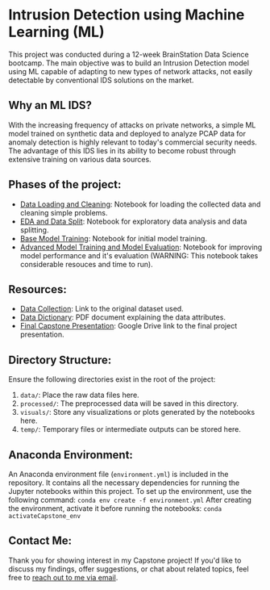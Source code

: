 # Intrusion Detection using Machine Learning (ML)

This project was conducted during a 12-week BrainStation Data Science bootcamp. The main objective was to build an Intrusion Detection model using ML capable of adapting to new types of network attacks, not easily detectable by conventional IDS solutions on the market.

## Why an ML IDS?

With the increasing frequency of attacks on private networks, a simple ML model trained on synthetic data and deployed to analyze PCAP data for anomaly detection is highly relevant to today's commercial security needs. The advantage of this IDS lies in its ability to become robust through extensive training on various data sources.

## Phases of the project:

- [Data Loading and Cleaning](https://github.com/MDSV9/capstone/blob/a5fe55f857adb9b0bcd7ba43d08d54ab39bd78c6/Notebooks/Data%20Loading%20and%20Cleaning.ipynb): Notebook for loading the collected data and cleaning simple problems.
- [EDA and Data Split](https://github.com/MDSV9/capstone/blob/a5fe55f857adb9b0bcd7ba43d08d54ab39bd78c6/Notebooks/EDA%20and%20Train-Test%20Split.ipynb): Notebook for exploratory data analysis and data splitting.
- [Base Model Training](https://github.com/MDSV9/capstone/blob/a5fe55f857adb9b0bcd7ba43d08d54ab39bd78c6/Notebooks/Base%20Model.ipynb): Notebook for initial model training.
- [Advanced Model Training and Model Evaluation](https://github.com/MDSV9/capstone/blob/460c9f0f321827ecf8a28f52a9942484bdbb52de/Notebooks/Advanced%20modeling%20and%20Model%20Evaluation.ipynb): Notebook for improving model performance and it's evaluation (WARNING: This notebook takes considerable resouces and time to run).

## Resources:

- [Data Collection](https://drive.google.com/drive/folders/1z0_TUUPjnYUQ5X1e-gOQl3xVd3b7gquG?usp=sharing): Link to the original dataset used.
- [Data Dictionary](https://github.com/MDSV9/capstone/blob/a5fe55f857adb9b0bcd7ba43d08d54ab39bd78c6/data-dict.pdf): PDF document explaining the data attributes.
- [Final Capstone Presentation](https://drive.google.com/file/d/1MsTl-ni7F6vQhnJILQsl6QTOkjTfItjM/view?usp=drive_link): Google Drive link to the final project presentation.

## Directory Structure:

Ensure the following directories exist in the root of the project:

1. `data/`: Place the raw data files here.
2. `processed/`: The preprocessed data will be saved in this directory.
3. `visuals/`: Store any visualizations or plots generated by the notebooks here.
4. `temp/`: Temporary files or intermediate outputs can be stored here.

## Anaconda Environment:

An Anaconda environment file (`environment.yml`) is included in the repository. It contains all the necessary dependencies for running the Jupyter notebooks within this project. To set up the environment, use the following command:
`conda env create -f environment.yml`
After creating the environment, activate it before running the notebooks:
`conda activateCapstone_env`

## Contact Me: 

Thank you for showing interest in my Capstone project! If you'd like to discuss my findings, offer suggestions, or chat about related topics, feel free to [reach out to me via email](mailto:moisesdsvera+capstone@gmail.com).
